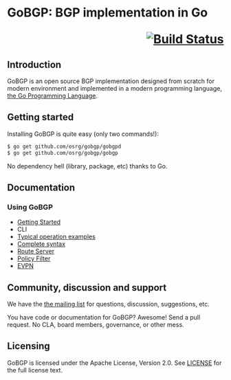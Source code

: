 # GoBGP: BGP implementation in Go <p align="right">[![Build Status](https://travis-ci.org/osrg/gobgp.svg?branch=master)](https://travis-ci.org/osrg/gobgp/builds)</p>

## Introduction

GoBGP is an open source BGP implementation designed from scratch for
modern environment and implemented in a modern programming language,
[the Go Programming Language](http://golang.org/).

## Getting started

Installing GoBGP is quite easy (only two commands!):

```bash
$ go get github.com/osrg/gobgp/gobgpd
$ go get github.com/osrg/gobgp/gobgp
```

No dependency hell (library, package, etc) thanks to Go.

## Documentation

### Using GoBGP
 * [Getting Started](https://github.com/osrg/gobgp/blob/master/docs/sources/getting-started.md)
 * CLI
  * [Typical operation examples](https://github.com/osrg/gobgp/blob/master/docs/sources/cli-operations.md)
  * [Complete syntax](https://github.com/osrg/gobgp/blob/master/docs/sources/cli-command-syntax.md)
 * [Route Server](https://github.com/osrg/gobgp/blob/master/docs/sources/route-server.md)
 * [Policy Filter](https://github.com/osrg/gobgp/blob/master/docs/sources/filter.md)
 * [EVPN](https://github.com/osrg/gobgp/blob/master/docs/sources/evpn.md)
 
## Community, discussion and support

We have the [the mailing
list](https://lists.sourceforge.net/lists/listinfo/gobgp-devel) for
questions, discussion, suggestions, etc.

You have code or documentation for GoBGP? Awesome! Send a pull
request. No CLA, board members, governance, or other mess.

## Licensing

GoBGP is licensed under the Apache License, Version 2.0. See
[LICENSE](https://github.com/osrg/gobgp/blob/master/LICENSE) for the full
license text.
